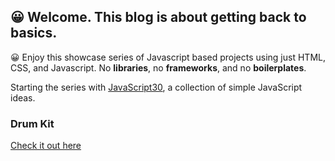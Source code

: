 ## :grinning: Welcome. This blog is about getting back to basics.

:grinning:
Enjoy this showcase series of Javascript based projects using just HTML, CSS, and Javascript. No **libraries**, no **frameworks**, and no **boilerplates**.

Starting the series with [JavaScript30](https://javascript30.com/), a collection of simple JavaScript ideas.

### Drum Kit

[Check it out here](./drum-kit/index.html)
